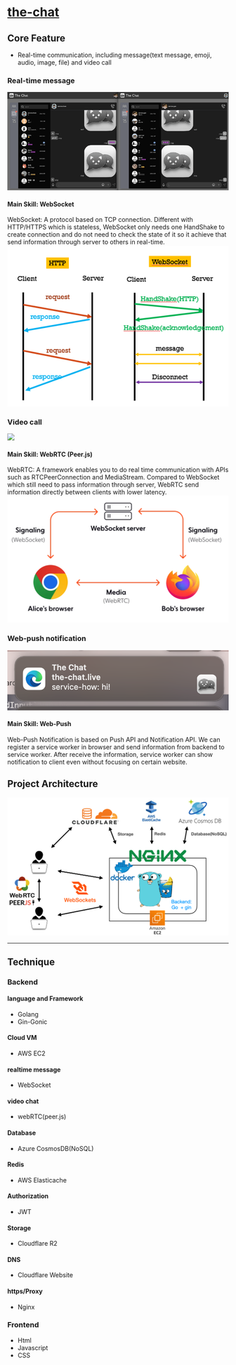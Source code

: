 # [the-chat](https://the-chat.live)

## Core Feature

- Real-time communication, including message(text message, emoji, audio, image, file) and video call

### Real-time message

![](/Demo/Real-time-message.gif)

#### Main Skill: WebSocket

WebSocket: A protocol based on TCP connection. Different with HTTP/HTTPS which is stateless, WebSocket only needs one HandShake to create connection and do not need to check the state of it so it achieve that send information through server to others in real-time.
![](/Demo/httpVSwebsocket.png)

### Video call

![](/Demo/video-chat.gif)

#### Main Skill: WebRTC (Peer.js)

WebRTC: A framework enables you to do real time communication with APIs such as RTCPeerConnection and MediaStream. Compared to WebSocket which still need to pass information through server, WebRTC send information directly between clients with lower latency.
![](/Demo/webSocket-vs-webRTC.png)

### Web-push notification

![](/Demo/notification.png)

#### Main Skill: Web-Push

Web-Push Notification is based on Push API and Notification API. We can register a service worker in browser and send information from backend to service worker. After receive the information, service worker can show notification to client even without focusing on certain website.

## Project Architecture

![](/Demo/architecture.png)

---

## Technique

### Backend

#### language and Framework

- Golang
- Gin-Gonic

#### Cloud VM

- AWS EC2

#### realtime message

- WebSocket

#### video chat

- webRTC(peer.js)

#### Database

- Azure CosmosDB(NoSQL)

#### Redis

- AWS Elasticache

#### Authorization

- JWT

#### Storage

- Cloudflare R2

#### DNS

- Cloudflare Website

#### https/Proxy

- Nginx

### Frontend

- Html
- Javascript
- CSS
